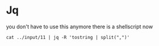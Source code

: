# Jq

you don't have to use this anymore there is a shellscript now

```jq
cat ../input/11 | jq -R 'tostring | split(",")'
```
